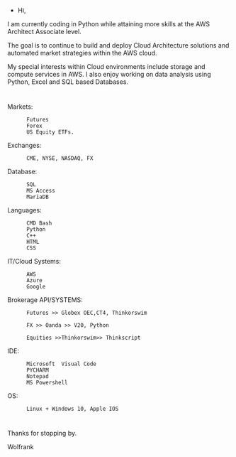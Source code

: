 - Hi, 

I am currently coding in Python while attaining more skills at the AWS Architect Associate level. 

The goal is to continue to build and deploy Cloud Architecture solutions and automated market strategies within the AWS cloud. 

My special interests within Cloud environments include storage and compute services in AWS.  I also enjoy working on data analysis using Python, Excel and SQL based Databases. 

#


#

Markets: 

          Futures
          Forex
          US Equity ETFs.



Exchanges:  
          
          CME, NYSE, NASDAQ, FX 

Database: 
         
          SQL
          MS Access
          MariaDB 

Languages:  
    
          CMD Bash
          Python
          C++
          HTML
          CSS
         

IT/Cloud Systems:  
  
          AWS
          Azure 
          Google 

Brokerage API/SYSTEMS: 
                     
          Futures >> Globex OEC,CT4, Thinkorswim
                      
          FX >> Oanda >> V20, Python 
                      
          Equities >>Thinkorswim>> Thinkscript
                      
                      

IDE:  

          Microsoft  Visual Code
          PYCHARM 
          Notepad 
          MS Powershell  

OS: 

          Linux + Windows 10, Apple IOS 


#

Thanks for stopping by.

Wolfrank




